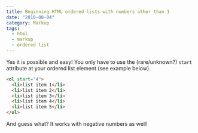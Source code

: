 ```yaml
---
title: Beginning HTML ordered lists with numbers other than 1
date: "2010-08-04"
category: Markup
tags:
  - html
  - markup
  - ordered list
---
```


Yes it is possible and easy! You only have to use the (rare/unknown?) `start` attribute at your ordered list element (see example below).

```html
<ol start="4">
  <li>list item 1</li>
  <li>list item 2</li>
  <li>list item 3</li>
  <li>list item 4</li>
  <li>list item 5</li>
</ol>
```

And guess what? It works with negative numbers as well!
